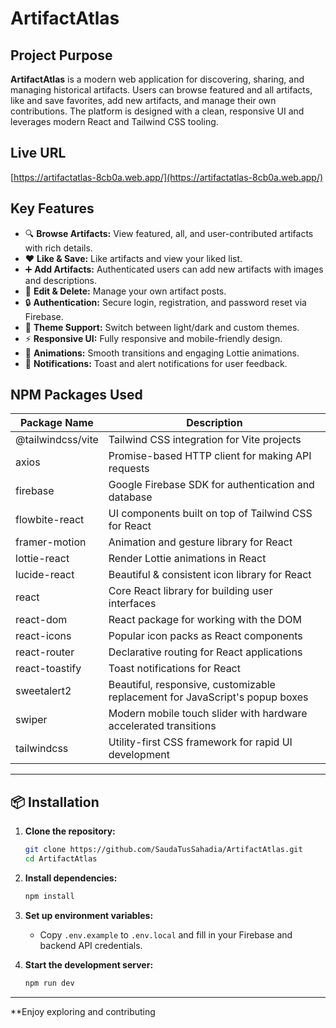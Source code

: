 # ArtifactAtlas

## Project Purpose

**ArtifactAtlas** is a modern web application for discovering, sharing, and managing historical artifacts. Users can browse featured and all artifacts, like and save favorites, add new artifacts, and manage their own contributions. The platform is designed with a clean, responsive UI and leverages modern React and Tailwind CSS tooling.

## Live URL

[https://artifactatlas-8cb0a.web.app/](https://artifactatlas-8cb0a.web.app/)  


## Key Features

- 🔍 **Browse Artifacts:** View featured, all, and user-contributed artifacts with rich details.
- ❤️ **Like & Save:** Like artifacts and view your liked list.
- ➕ **Add Artifacts:** Authenticated users can add new artifacts with images and descriptions.
- 📝 **Edit & Delete:** Manage your own artifact posts.
- 🔒 **Authentication:** Secure login, registration, and password reset via Firebase.
- 🌙 **Theme Support:** Switch between light/dark and custom themes.
- ⚡ **Responsive UI:** Fully responsive and mobile-friendly design.
- 🎨 **Animations:** Smooth transitions and engaging Lottie animations.
- 🔔 **Notifications:** Toast and alert notifications for user feedback.

## NPM Packages Used

| Package Name         | Description                                                                                   |
|----------------------|----------------------------------------------------------------------------------------------|
| @tailwindcss/vite    | Tailwind CSS integration for Vite projects                                                   |
| axios                | Promise-based HTTP client for making API requests                                            |
| firebase             | Google Firebase SDK for authentication and database                                          |
| flowbite-react       | UI components built on top of Tailwind CSS for React                                         |
| framer-motion        | Animation and gesture library for React                                                      |
| lottie-react         | Render Lottie animations in React                                                            |
| lucide-react         | Beautiful & consistent icon library for React                                                |
| react                | Core React library for building user interfaces                                              |
| react-dom            | React package for working with the DOM                                                       |
| react-icons          | Popular icon packs as React components                                                       |
| react-router         | Declarative routing for React applications                                                   |
| react-toastify       | Toast notifications for React                                                                |
| sweetalert2          | Beautiful, responsive, customizable replacement for JavaScript's popup boxes                 |
| swiper               | Modern mobile touch slider with hardware accelerated transitions                             |
| tailwindcss          | Utility-first CSS framework for rapid UI development                                         |

---


## 📦 Installation

1. **Clone the repository:**
   ```sh
   git clone https://github.com/SaudaTusSahadia/ArtifactAtlas.git
   cd ArtifactAtlas
   ```

2. **Install dependencies:**
   ```sh
   npm install
   ```

3. **Set up environment variables:**
   - Copy `.env.example` to `.env.local` and fill in your Firebase and backend API credentials.

4. **Start the development server:**
   ```sh
   npm run dev
   ```

---

**Enjoy exploring and contributing
